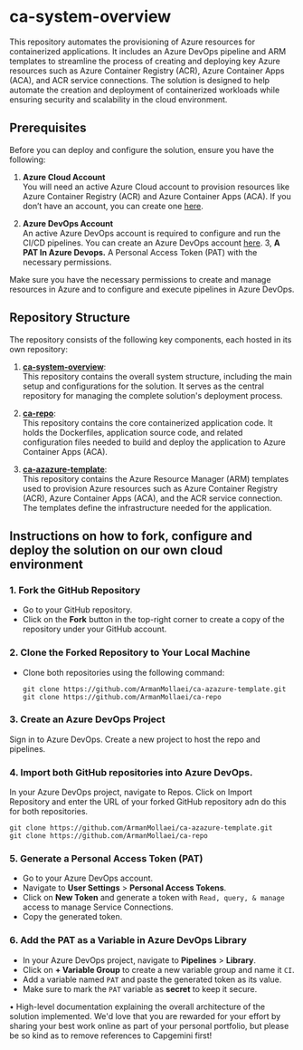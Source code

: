 # ca-system-overview


This repository automates the provisioning of Azure resources for containerized applications. It includes an Azure DevOps pipeline and ARM templates to streamline the process of creating and deploying key Azure resources such as Azure Container Registry (ACR), Azure Container Apps (ACA), and ACR service connections. The solution is designed to help automate the creation and deployment of containerized workloads while ensuring security and scalability in the cloud environment.

## Prerequisites

Before you can deploy and configure the solution, ensure you have the following:

1. **Azure Cloud Account**  
   You will need an active Azure Cloud account to provision resources like Azure Container Registry (ACR) and Azure Container Apps (ACA). If you don’t have an account, you can create one [here](https://azure.microsoft.com/en-us/free/).

2. **Azure DevOps Account**  
   An active Azure DevOps account is required to configure and run the CI/CD pipelines. You can create an Azure DevOps account [here](https://dev.azure.com/).
3, **A PAT In Azure Devops.**
   A Personal Access Token (PAT) with the necessary permissions.


Make sure you have the necessary permissions to create and manage resources in Azure and to configure and execute pipelines in Azure DevOps.

## Repository Structure

The repository consists of the following key components, each hosted in its own repository:

1. **[ca-system-overview](https://github.com/ArmanMollaei/ca-system-overview)**:  
   This repository contains the overall system structure, including the main setup and configurations for the solution. It serves as the central repository for managing the complete solution's deployment process.

2. **[ca-repo](https://github.com/ArmanMollaei/ca-repo)**:  
   This repository contains the core containerized application code. It holds the Dockerfiles, application source code, and related configuration files needed to build and deploy the application to Azure Container Apps (ACA).

3. **[ca-azazure-template](https://github.com/ArmanMollaei/ca-azazure-template)**:  
   This repository contains the Azure Resource Manager (ARM) templates used to provision Azure resources such as Azure Container Registry (ACR), Azure Container Apps (ACA), and the ACR service connection. The templates define the infrastructure needed for the application.



## Instructions on how to fork, configure and deploy the solution on our own cloud environment


### 1. Fork the GitHub Repository
- Go to your GitHub repository.
- Click on the **Fork** button in the top-right corner to create a copy of the repository under your GitHub account.

### 2. Clone the Forked Repository to Your Local Machine
- Clone both repositories using the following command:
  ```
  git clone https://github.com/ArmanMollaei/ca-azazure-template.git
  git clone https://github.com/ArmanMollaei/ca-repo
  ```

### 3. Create an Azure DevOps Project
Sign in to Azure DevOps.
Create a new project to host the repo and pipelines.

### 4. Import both GitHub repositories into Azure DevOps.
In your Azure DevOps project, navigate to Repos. 
Click on Import Repository and enter the URL of your forked GitHub repository adn do this for both repositories.
  ```
  git clone https://github.com/ArmanMollaei/ca-azazure-template.git
  git clone https://github.com/ArmanMollaei/ca-repo
  ```

### 5. Generate a Personal Access Token (PAT)
- Go to your Azure DevOps account.
- Navigate to **User Settings** > **Personal Access Tokens**.
- Click on **New Token** and generate a token with `Read, query, & manage` access to manage Service Connections.
- Copy the generated token. 

### 6. Add the PAT as a Variable in Azure DevOps Library
- In your Azure DevOps project, navigate to **Pipelines** > **Library**.
- Click on **+ Variable Group** to create a new variable group and name it `CI`.
- Add a variable named `PAT` and paste the generated token as its value.
- Make sure to mark the `PAT` variable as **secret** to keep it secure.












• High-level documentation explaining the overall architecture of the solution implemented.
We'd love that you are rewarded for your effort by sharing your best work online as part of your
personal portfolio, but please be so kind as to remove references to Capgemini first!
